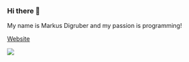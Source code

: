 ### Hi there 👋

My name is Markus Digruber and my passion is programming!


[Website](https://markusdigruber.com)

![](https://komarev.com/ghpvc/?username=mdigruber)
